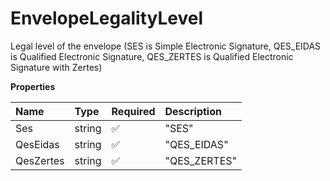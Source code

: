 # EnvelopeLegalityLevel

Legal level of the envelope (SES is Simple Electronic Signature, QES_EIDAS is Qualified Electronic Signature, QES_ZERTES is Qualified Electronic Signature with Zertes)

**Properties**

| Name      | Type   | Required | Description  |
| :-------- | :----- | :------- | :----------- |
| Ses       | string | ✅       | "SES"        |
| QesEidas  | string | ✅       | "QES_EIDAS"  |
| QesZertes | string | ✅       | "QES_ZERTES" |
